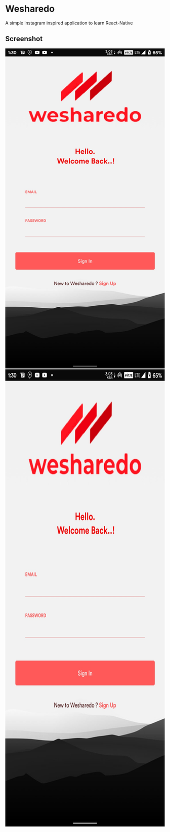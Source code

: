# Wesharedo
 A simple instagram inspired application to learn React-Native
 
## Screenshot
![Screenshot](wesharedo.jpg)
<img src="wesharedo.jpg" width="720" height="1440">
